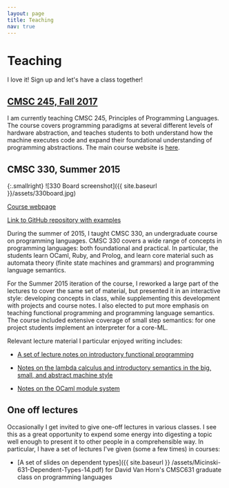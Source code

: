 ```yaml
---
layout: page
title: Teaching
nav: true
---
```


# Teaching

I love it! Sign up and let's have a class together!

## [CMSC 245, Fall 2017](http://kmicinski.com/cmsc245)

I am currently teaching CMSC 245, Principles of Programming
Languages. The course covers programming paradigms at several
different levels of hardware abstraction, and teaches students to both
understand how the machine executes code and expand their foundational
understanding of programming abstractions. The main course website is
[here](http://kmicinski.com/cmsc245).

## CMSC 330, Summer 2015

{:.smallright}
![330 Board screenshot]({{ site.baseurl }}/assets/330board.jpg)

[Course webpage](https://cs.umd.edu/class/summer2015/cmsc330/)

[Link to GitHub repository with examples](https://github.com/kmicinski/cmsc330examples)

During the summer of 2015, I taught CMSC 330, an undergraduate course
on programming languages.  CMSC 330 covers a wide range of concepts in
programming languages: both foundational and practical. In particular,
the students learn OCaml, Ruby, and Prolog, and learn core material
such as automata theory (finite state machines and grammars) and
programming language semantics.

For the Summer 2015 iteration of the course, I reworked a large part
of the lectures to cover the same set of material, but presented it in
an interactive style: developing concepts in class, while
supplementing this development with projects and course notes. I also
elected to put more emphasis on teaching functional programming and
programming language semantics. The course included extensive coverage
of small step semantics: for one project students implement an
interpreter for a core-ML.

Relevant lecture material I particular enjoyed writing includes:

- [A set of lecture notes on introductory functional programming](https://github.com/kmicinski/cmsc330examples/tree/master/ocaml)

- [Notes on the lambda calculus and introductory semantics in the big, small, and abstract machine style](https://github.com/kmicinski/cmsc330examples/tree/master/lambda-calculus)

- [Notes on the OCaml module system](https://github.com/kmicinski/cmsc330examples/tree/master/module-systems)

## One off lectures

Occasionally I get invited to give one-off lectures in various
classes. I see this as a great opportunity to expend some energy into
digesting a topic well enough to present it to other people in a
comprehensible way. In particular, I have a set of lectures I've given
(some a few times) in courses:

- [A set of slides on dependent types]({{ site.baseurl }} /assets/Micinski-631-Dependent-Types-14.pdf) for David Van Horn's CMSC631
  graduate class on programming languages
